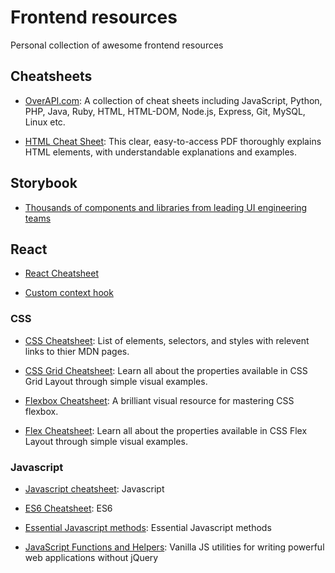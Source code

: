 # Frontend resources

Personal collection of awesome frontend resources

## Cheatsheets

-   [OverAPI.com](https://overapi.com/): A collection of cheat sheets including JavaScript, Python, PHP, Java, Ruby, HTML, HTML-DOM, Node.js, Express, Git, MySQL, Linux etc.

-   [HTML Cheat Sheet](https://html.com/wp-content/uploads/html-cheat-sheet.pdf): This clear, easy-to-access PDF thoroughly explains HTML elements, with understandable explanations and examples.

## Storybook

-   [Thousands of components and libraries from leading UI engineering teams](https://storybook.js.org/showcase) 

## React

-   [React Cheatsheet](https://www.freecodecamp.org/news/the-react-cheatsheet)

-   [Custom context hook](https://johno.com/using-react-context-with-a-custom-hook)

### CSS

-   [CSS Cheatsheet](http://overapi.com/css): List of elements, selectors, and styles with relevent links to thier MDN pages.

-   [CSS Grid Cheatsheet](http://grid.malven.co): Learn all about the properties available in CSS Grid Layout through simple visual examples.

-   [Flexbox Cheatsheet](https://darekkay.com/dev/flexbox-cheatsheet.html): A brilliant visual resource for mastering CSS flexbox.

-   [Flex Cheatsheet](https://flexbox.malven.co/): Learn all about the properties available in CSS Flex Layout through simple visual examples.

### Javascript

-   [Javascript cheatsheet](https://overapi.com/javascript): Javascript

-   [ES6 Cheatsheet](https://mrezaulkarim.com/es6-cheat-sheet): ES6

-   [Essential Javascript methods](https://cheatography.com/bytecut/cheat-sheets/essential-vanilla-javascript-methods): Essential Javascript methods

-   [JavaScript Functions and Helpers](https://plainjs.com/javascript): Vanilla JS utilities for writing powerful web applications without jQuery
